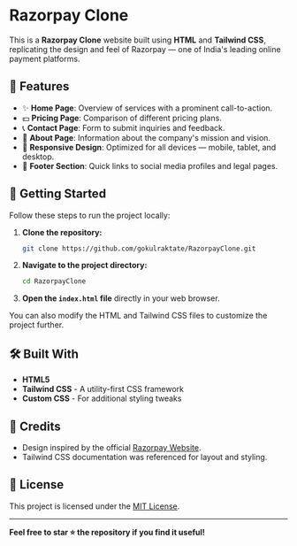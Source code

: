 

# Razorpay Clone

This is a **Razorpay Clone** website built using **HTML** and **Tailwind CSS**, replicating the design and feel of Razorpay — one of India's leading online payment platforms.

## 🚀 Features

- ✨ **Home Page**: Overview of services with a prominent call-to-action.
- 💵 **Pricing Page**: Comparison of different pricing plans.
- 📞 **Contact Page**: Form to submit inquiries and feedback.
- 🏢 **About Page**: Information about the company's mission and vision.
- 📱 **Responsive Design**: Optimized for all devices — mobile, tablet, and desktop.
- 🔗 **Footer Section**: Quick links to social media profiles and legal pages.

## 📂 Getting Started

Follow these steps to run the project locally:

1. **Clone the repository:**
   ```bash
   git clone https://github.com/gokulraktate/RazorpayClone.git
   ```

2. **Navigate to the project directory:**
   ```bash
   cd RazorpayClone
   ```

3. **Open the `index.html` file** directly in your web browser.

You can also modify the HTML and Tailwind CSS files to customize the project further.

## 🛠️ Built With

- **HTML5**
- **Tailwind CSS** - A utility-first CSS framework
- **Custom CSS** - For additional styling tweaks

## 📄 Credits

- Design inspired by the official [Razorpay Website](https://razorpay.com/).
- Tailwind CSS documentation was referenced for layout and styling.

## 📜 License

This project is licensed under the [MIT License](LICENSE).

---

**Feel free to star ⭐ the repository if you find it useful!**

